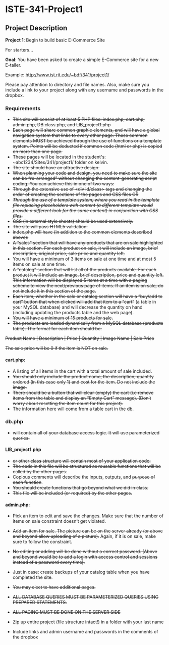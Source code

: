 # ISTE-341-Project1

## Project Description

**Project 1**: Begin to build basic E-Commerce Site

For starters…							

**Goal**: You have been asked to create a simple E-Commerce site for a new E-tailer.  

Example: http://www.ist.rit.edu/~bdf/341/project1/

Please pay attention to directory and file names.  Also, make sure you include a link to your project along with any username and passwords in the dropbox.

### Requirements
-	~~This site will consist of at least 5 PHP files: index.php,  cart.php, admin.php, DB.class.php, and LIB_project1.php~~
-	~~Each page will share common graphic elements, and will have a global navigation system that links to every other page.  These common elements MUST be achieved through the use of functions or a template system.  Points will be deducted if common code (html or php) is copied on more than one page.~~
-	These pages will be located in the student's: ~abc1234/Sites/341/project1/ folder on kelvin.
-	~~The site should have an attractive design.~~
-	~~When planning your code and design, you need to make sure the site can be “re-arranged” without changing the content-generating script coding.  You can achieve this in one of two ways:~~
-	~~Through the extensive use of <div id/class> tags and changing the order of creating the sections of the pages and CSS files OR~~
-	~~*Through the use of a template system, where you read in the template file replacing placeholders with content (a different template would provide a different look for the same content) in conjunction with CSS files.*~~
-	~~CSS (in external style sheets) should be used extensively.~~
-	~~The site will pass HTML5 validation.~~
-	~~index.php will have (in addition to the common elements described above):~~
-	~~A “sales” section that will have any products that are on sale highlighted in this section. For each product on sale, it will include an image, brief description, original price, sale price and quantity left.~~
-	You will have a minimum of 3 items on sale at one time and at most 5 items on sale at one time.
-	~~A “catalog” section that will list all of the products available.  For each product it will include an image, brief description, price and quantity left.  This information will be displayed 5 items at a time with a paging scheme to view the next/previous page of items. If an item is on sale, do not include it in this section of the page.~~
-	~~Each item, whether in the sale or catalog section will have a “buy/add to cart” button that when clicked will add that item to a “cart”~~ (a table in your MySQL database) and will decrease the quantity on hand (including updating the products table and the web page).
-	~~You will have a minimum of 15 products for sale.~~
-	~~The products are loaded dynamically from a MySQL database (products table).  The format for each item should be:~~

~~Product Name | Description | Price | Quantity | Image Name | Sale Price~~

~~The sale price will be 0 if the item is NOT on sale.~~

#### cart.php:
-	A listing of all items in the cart with a total amount of sale included.  
-	~~You should only include the product name, the description, quantity ordered (in this case only 1) and cost for the item.  Do not include the image.~~
-	~~There should be a button that will clear (empty) the cart (i.e remove items from the table and display an “Empty Cart” message). (Don’t worry about resetting the item count for this project).~~
-	The information here will come from a table cart in the db.

### db.php
-	~~will contain all of your database access logic. It will use parameterized queries.~~

#### LIB_project1.php
-	~~or other class structure will contain most of your application code:~~
-	~~The code in this file will be structured as reusable functions that will be called by the other pages.~~
-	Copious comments will describe the inputs, outputs, and ~~purpose of each function~~.
-	~~You should create functions that go beyond what we did in class.~~
-	~~This file will be included (or required) by the other pages.~~

#### admin.php:
-	Pick an item to edit and save the changes.  Make sure that the number of items on sale constraint doesn’t get violated.
-	~~Add an item for sale.  The picture can be on the server already (or above and beyond allow uploading of a picture).~~  Again, if it is on sale, make sure to follow the constraint.
-	~~No editing or adding will be done without a correct password. (Above and beyond would be to add a login with access control and sessions instead of a password every time).~~

-	Just in case: create backups of your catalog table when you have completed the site.
-	~~You may elect to have additional pages.~~
-	~~ALL DATABASE QUERIES MUST BE PARAMETERIZED QUERIES USING PREPARED STATEMENTS.~~
-	~~ALL PAGING MUST BE DONE ON THE SERVER SIDE~~
-	Zip up entire project (file structure intact!) in a folder with your last name
-	Include links and admin username and passwords in the comments of the dropbox
